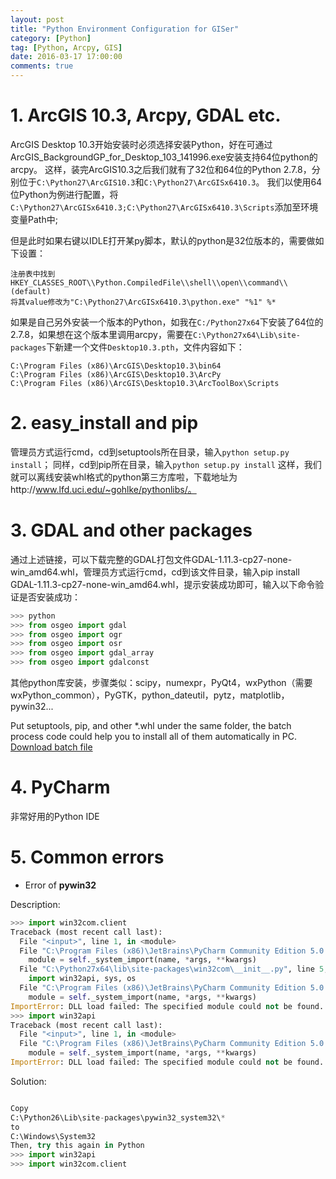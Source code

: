 ```yaml
---
layout: post
title: "Python Environment Configuration for GISer"
category: [Python]
tag: [Python, Arcpy, GIS]
date: 2016-03-17 17:00:00
comments: true
---
```


**1. ArcGIS 10.3, Arcpy, GDAL etc.**
======

ArcGIS Desktop 10.3开始安装时必须选择安装Python，好在可通过ArcGIS_BackgroundGP_for_Desktop_103_141996.exe安装支持64位python的arcpy。
这样，装完ArcGIS10.3之后我们就有了32位和64位的Python 2.7.8，分别位于`C:\Python27\ArcGIS10.3`和`C:\Python27\ArcGISx6410.3`。
我们以使用64位Python为例进行配置，将`C:\Python27\ArcGISx6410.3;C:\Python27\ArcGISx6410.3\Scripts`添加至环境变量Path中;

<!-- more -->

但是此时如果右键以IDLE打开某py脚本，默认的python是32位版本的，需要做如下设置：

	注册表中找到
	HKEY_CLASSES_ROOT\\Python.CompiledFile\\shell\\open\\command\\(default)
	将其value修改为"C:\Python27\ArcGISx6410.3\python.exe" "%1" %*

如果是自己另外安装一个版本的Python，如我在`C:/Python27x64`下安装了64位的2.7.8，如果想在这个版本里调用arcpy，需要在`C:\Python27x64\Lib\site-packages`下新建一个文件`Desktop10.3.pth`，文件内容如下：

	C:\Program Files (x86)\ArcGIS\Desktop10.3\bin64
	C:\Program Files (x86)\ArcGIS\Desktop10.3\ArcPy
	C:\Program Files (x86)\ArcGIS\Desktop10.3\ArcToolBox\Scripts

**2. easy_install and pip**
======

管理员方式运行cmd，cd到setuptools所在目录，输入`python setup.py install`；
同样，cd到pip所在目录，输入`python setup.py install`
这样，我们就可以离线安装whl格式的python第三方库啦，下载地址为http://www.lfd.uci.edu/~gohlke/pythonlibs/。

**3. GDAL and other packages**
======

通过上述链接，可以下载完整的GDAL打包文件GDAL-1.11.3-cp27-none-win_amd64.whl，管理员方式运行cmd，cd到该文件目录，输入pip install GDAL-1.11.3-cp27-none-win_amd64.whl，提示安装成功即可，输入以下命令验证是否安装成功：
	
```python
>>> python
>>> from osgeo import gdal
>>> from osgeo import ogr
>>> from osgeo import osr
>>> from osgeo import gdal_array
>>> from osgeo import gdalconst
```

其他python库安装，步骤类似：scipy，numexpr，PyQt4，wxPython（需要wxPython_common），PyGTK，python_dateutil，pytz，matplotlib，pywin32...
	
Put setuptools, pip, and other *.whl under the same folder, the batch process code could help you to install all of them automatically in PC. [Download batch file](http://zhulj-blog.oss-cn-beijing.aliyuncs.com/install.bat "install_python_packages_whl")

**4. PyCharm**
=====
	
非常好用的Python IDE


**5. Common errors**
====
- Error of **pywin32**
		
Description:

```python
>>> import win32com.client
Traceback (most recent call last):
  File "<input>", line 1, in <module>
  File "C:\Program Files (x86)\JetBrains\PyCharm Community Edition 5.0.3\helpers\pydev\pydev_import_hook.py", line 21, in do_import
    module = self._system_import(name, *args, **kwargs)
  File "C:\Python27x64\lib\site-packages\win32com\__init__.py", line 5, in <module>
    import win32api, sys, os
  File "C:\Program Files (x86)\JetBrains\PyCharm Community Edition 5.0.3\helpers\pydev\pydev_import_hook.py", line 21, in do_import
    module = self._system_import(name, *args, **kwargs)
ImportError: DLL load failed: The specified module could not be found.
>>> import win32api
Traceback (most recent call last):
  File "<input>", line 1, in <module>
  File "C:\Program Files (x86)\JetBrains\PyCharm Community Edition 5.0.3\helpers\pydev\pydev_import_hook.py", line 21, in do_import
    module = self._system_import(name, *args, **kwargs)
ImportError: DLL load failed: The specified module could not be found.
```

Solution:

```python

Copy
C:\Python26\Lib\site-packages\pywin32_system32\*
to
C:\Windows\System32
Then, try this again in Python
>>> import win32api
>>> import win32com.client
```
